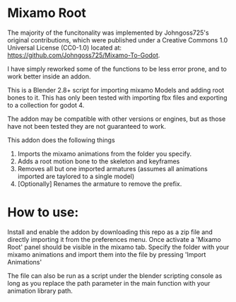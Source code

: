# Mixamo Root
The majority of the funcitonality was implemented by Johngoss725's original contributions,
which were published under a Creative Commons 1.0 Universal License (CC0-1.0) located at:
<https://github.com/Johngoss725/Mixamo-To-Godot>.

I have simply reworked some of the functions to be less error prone, and to work better inside an addon.


This is a Blender 2.8+ script for importing mixamo Models and adding root bones to it.
This has only been tested with importing fbx files and exporting to a collection for godot 4.

The addon may be compatible with other versions or engines, but as those have not been tested they are not guaranteed to work.
 
This addon does the following things 
1) Imports the mixamo animations from the folder you specify.
2) Adds a root motion bone to the skeleton and keyframes
3) Removes all but one imported armatures (assumes all animations imported are taylored to a single model)
4) [Optionally] Renames the armature to remove the prefix.


# How to use:
Install and enable the addon by downloading this repo as a zip file and directly importing it from the preferences menu.
Once activate a 'Mixamo Root' panel should be visible in the mixamo tab. Specify the folder with your mixamo animations
and import them into the file by pressing 'Import Animations'

The file can also be run as a script under the blender scripting console as long as you replace the path parameter in the
main function with your animation library path.

